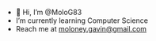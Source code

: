 - 👋 Hi, I’m @MoloG83
- I’m currently learning Computer Science
- Reach me at moloney.gavin@gmail.com

<!---
MoloG83/MoloG83 is a ✨ special ✨ repository because its `README.md` (this file) appears on your GitHub profile.
You can click the Preview link to take a look at your changes.
--->
